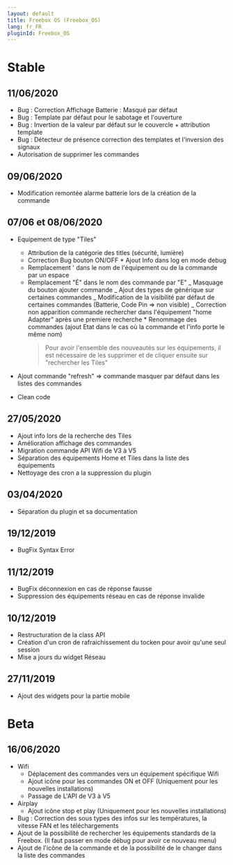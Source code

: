 ```yaml
---
layout: default
title: Freebox OS (Freebox_OS)
lang: fr_FR
pluginId: Freebox_OS
---
```


# Stable

## 11/06/2020

- Bug : Correction Affichage Batterie : Masqué par défaut
- Bug : Template par défaut pour le sabotage et l'ouverture
- Bug : Invertion de la valeur par défaut sur le couvercle + attribution template
- Bug : Détecteur de présence correction des templates et l'inversion des signaux
- Autorisation de supprimer les commandes

## 09/06/2020

- Modification remontée alarme batterie lors de la création de la commande

## 07/06 et 08/06/2020

- Equipement de type "Tiles"

  - Attribution de la catégorie des titles (sécurité, lumière)
  - Correction Bug bouton ON/OFF \* Ajout Info dans log en mode debug
  - Remplacement ' dans le nom de l'équipement ou de la commande par un espace
  - Remplacement "É" dans le nom des commande par "E"
    _ Masquage du bouton ajouter commande
    _ Ajout des types de générique sur certaines commandes
    _ Modification de la visibilité par défaut de certaines commandes (Batterie, Code Pin => non visible)
    _ Correction non apparition commande rechercher dans l'équipement "home Adapter" après une premiere recherche \* Renommage des commandes (ajout Etat dans le cas où la commande et l'info porte le même nom)
    > Pour avoir l'ensemble des nouveautés sur les équipements, il est nécessaire de les supprimer et de cliquer ensuite sur "rechercher les Tiles"

- Ajout commande "refresh" => commande masquer par défaut dans les listes des commandes
- Clean code

## 27/05/2020

- Ajout info lors de la recherche des Tiles
- Amélioration affichage des commandes
- Migration commande API Wifi de V3 à V5
- Séparation des équipements Home et Tiles dans la liste des équipements
- Nettoyage des cron a la suppression du plugin

## 03/04/2020

- Séparation du plugin et sa documentation

## 19/12/2019

- BugFix Syntax Error

## 11/12/2019

- BugFix déconnexion en cas de réponse fausse
- Suppression des équipements réseau en cas de réponse invalide

## 10/12/2019

- Restructuration de la class API
- Création d'un cron de rafraichissement du tocken pour avoir qu'une seul session
- Mise a jours du widget Réseau

## 27/11/2019

- Ajout des widgets pour la partie mobile

# Beta

## 16/06/2020

- Wifi
  - Déplacement des commandes vers un équipement spécifique Wifi
  - Ajout icône pour les commandes ON et OFF (Uniquement pour les nouvelles installations)
  - Passage de L'API de V3 à V5
- Airplay
  - Ajout icône stop et play (Uniquement pour les nouvelles installations)
- Bug : Correction des sous types des infos sur les températures, la vitesse FAN et les téléchargements
- Ajout de la possibilité de rechercher les équipements standards de la Freebox. (Il faut passer en mode débug pour avoir ce nouveau menu)
- Ajout de l'icône de la commande et de la possibilité de le changer dans la liste des commandes
